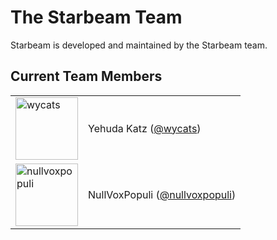 # The Starbeam Team

Starbeam is developed and maintained by the Starbeam team.

## Current Team Members

<table>
  <tr>
    <td>
      <img src="https://github.com/starbeamjs/.github/assets/4/4b31432a-f301-4086-b23c-bb44762e14ca" alt="wycats" width="100">      
    </td>
    <td>Yehuda Katz (<a href="https://github.com/wycats">@wycats</a>)</td>
  </tr>
    <tr>
    <td>
      <img src="https://github.com/starbeamjs/.github/assets/4/ec5e50ee-c83d-4efd-abf1-aa85a0d5d1eb" alt="nullvoxpopuli" width="100">      
    </td>
    <td>NullVoxPopuli (<a href="https://github.com/nullvoxpopuli">@nullvoxpopuli</a>)</td>
  </tr>
</table>
